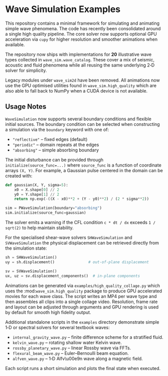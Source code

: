 # Wave Simulation Examples

This repository contains a minimal framework for simulating and animating simple wave phenomena.  The code has recently been consolidated around a single high quality pipeline.  The core solver now supports optional GPU acceleration via ``cupy`` for higher resolution and smoother animations when available.

The repository now ships with implementations for **20** illustrative wave
types collected in ``wave_sim.wave_catalog``.  These cover a mix of seismic,
acoustic and fluid phenomena while all reusing the same underlying 2‑D solver
for simplicity.

Legacy modules under ``wave_sim2d`` have been removed.  All animations now
use the GPU optimised utilities found in ``wave_sim.high_quality`` which are
also able to fall back to NumPy when a CUDA device is not available.

## Usage Notes

`WaveSimulation` now supports several boundary conditions and flexible initial
sources. The boundary condition can be selected when constructing a simulation
via the `boundary` keyword with one of:

* `"reflective"` – fixed edges (default)
* `"periodic"` – domain repeats at the edges
* `"absorbing"` – simple absorbing boundary

The initial disturbance can be provided through `initialize(source_func=...)`
where `source_func` is a function of coordinate arrays ``(X, Y)``. For example,
a Gaussian pulse centered in the domain can be created with:

```python
def gaussian(X, Y, sigma=5):
    x0 = X.shape[0] // 2
    y0 = Y.shape[1] // 2
    return np.exp(-((X - x0)**2 + (Y - y0)**2) / (2 * sigma**2))

sim = PWaveSimulation(boundary="absorbing")
sim.initialize(source_func=gaussian)
```

The solver emits a warning if the CFL condition ``c * dt / dx`` exceeds
``1 / sqrt(2)`` to help maintain stability.

For the specialised shear-wave solvers ``SHWaveSimulation`` and
``SVWaveSimulation`` the physical displacement can be retrieved directly from
the simulation state:

```python
sh = SHWaveSimulation()
uy = sh.displacement()               # out-of-plane displacement

sv = SVWaveSimulation()
ux, uz = sv.displacement_components()  # in-plane components
```

Animations can be generated via ``examples/high_quality_collage.py`` which
uses the :mod:`wave_sim.high_quality` package to produce GPU accelerated movies
for each wave class.  The script writes an MP4 per wave type and then assembles
all clips into a single collage video.  Resolution, frame rate and layout can
be adjusted through arguments and GPU rendering is used by default for smooth
high fidelity output.


Additional standalone scripts in the ``examples`` directory demonstrate simple
1‑D or spectral solvers for several textbook waves:

* ``internal_gravity_wave.py`` – finite difference scheme for a stratified fluid.
* ``kelvin_wave.py`` – rotating shallow water Kelvin wave.
* ``rossby_planetary_wave.py`` – linear Rossby wave via FFTs.
* ``flexural_beam_wave.py`` – Euler–Bernoulli beam equation.
* ``alfven_wave.py`` – 1‑D Alfv\u00e9n wave along a magnetic field.

Each script runs a short simulation and plots the final state when executed.
